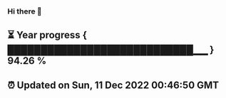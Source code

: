 ### Hi there 👋
⏳ Year progress { ████████████████████████████▁▁ } 94.26 %
---
⏰ Updated on Sun, 11 Dec 2022 00:46:50 GMT
---
